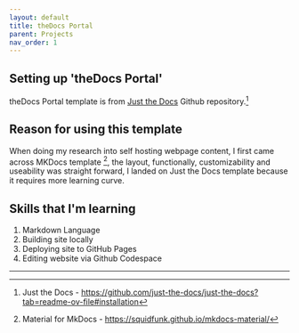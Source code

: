 ```yaml
---
layout: default
title: theDocs Portal
parent: Projects
nav_order: 1
---
```

## Setting up 'theDocs Portal'

theDocs Portal template is from [Just the Docs](https://github.com/just-the-docs/just-the-docs?tab=readme-ov-file#installation/) Github repository.[^1]  

## Reason for using this template

When doing my research into self hosting webpage content, I first came across MKDocs template [^2], the layout, functionally, customizability and useability was straight forward, I landed on Just the Docs template because it requires more learning curve.

## Skills that I'm learning

1. Markdown Language
2. Building site locally
3. Deploying site to GitHub Pages
4. Editing website via Github Codespace  
  
  
---
[^1]: Just the Docs - https://github.com/just-the-docs/just-the-docs?tab=readme-ov-file#installation  
[^2]: Material for MkDocs - https://squidfunk.github.io/mkdocs-material/
